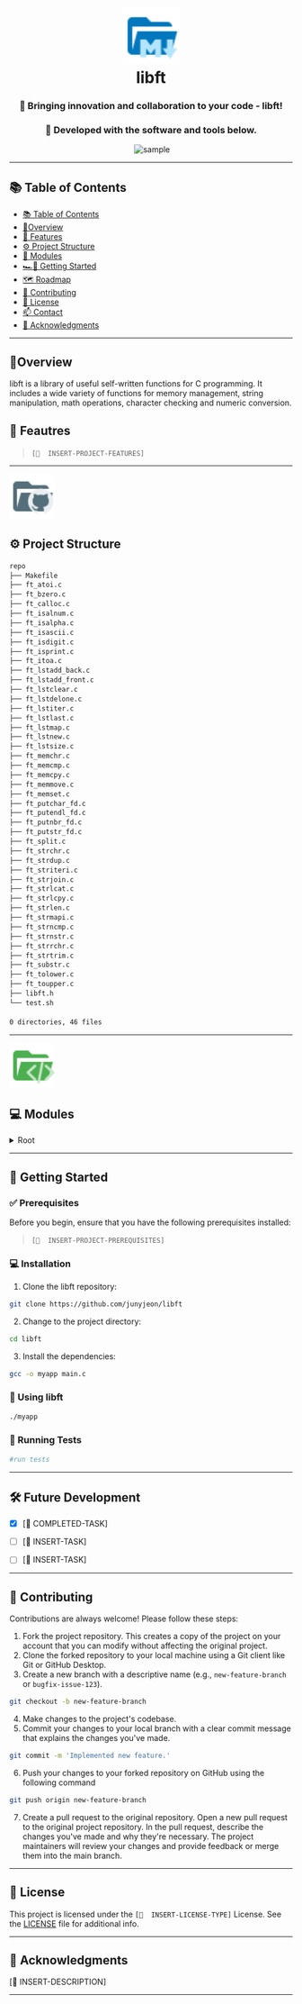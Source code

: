 
<div align="center">
<h1 align="center">
<img src="https://raw.githubusercontent.com/PKief/vscode-material-icon-theme/ec559a9f6bfd399b82bb44393651661b08aaf7ba/icons/folder-markdown-open.svg" width="100" />
<br>
libft
</h1>
<h3 align="center">📍 Bringing innovation and collaboration to your code - libft!</h3>
<h3 align="center">🚀 Developed with the software and tools below.</h3>
<p align="center">

<img src="https://img.shields.io/badge/C-A8B9CC.svg?style=for-the-badge&logo=C&logoColor=black" alt="" />
<img src="https://img.shields.io/badge/GNU%20Bash-4EAA25.svg?style=for-the-badge&logo=GNU-Bash&logoColor=white" alt="sample" />
</p>

</div>

---
## 📚 Table of Contents
- [📚 Table of Contents](#-table-of-contents)
- [📍Overview](#-introdcution)
- [🔮 Features](#-features)
- [⚙️ Project Structure](#project-structure)
- [🧩 Modules](#modules)
- [🏎💨 Getting Started](#-getting-started)
- [🗺 Roadmap](#-roadmap)
- [🤝 Contributing](#-contributing)
- [🪪 License](#-license)
- [📫 Contact](#-contact)
- [🙏 Acknowledgments](#-acknowledgments)

---

## 📍Overview

libft is a library of useful self-written functions for C programming. It includes a wide variety of functions for memory management, string manipulation, math operations, character checking and numeric conversion.

## 🔮 Feautres

> `[📌  INSERT-PROJECT-FEATURES]`

---

<img src="https://raw.githubusercontent.com/PKief/vscode-material-icon-theme/ec559a9f6bfd399b82bb44393651661b08aaf7ba/icons/folder-github-open.svg" width="80" />

## ⚙️ Project Structure

```bash
repo
├── Makefile
├── ft_atoi.c
├── ft_bzero.c
├── ft_calloc.c
├── ft_isalnum.c
├── ft_isalpha.c
├── ft_isascii.c
├── ft_isdigit.c
├── ft_isprint.c
├── ft_itoa.c
├── ft_lstadd_back.c
├── ft_lstadd_front.c
├── ft_lstclear.c
├── ft_lstdelone.c
├── ft_lstiter.c
├── ft_lstlast.c
├── ft_lstmap.c
├── ft_lstnew.c
├── ft_lstsize.c
├── ft_memchr.c
├── ft_memcmp.c
├── ft_memcpy.c
├── ft_memmove.c
├── ft_memset.c
├── ft_putchar_fd.c
├── ft_putendl_fd.c
├── ft_putnbr_fd.c
├── ft_putstr_fd.c
├── ft_split.c
├── ft_strchr.c
├── ft_strdup.c
├── ft_striteri.c
├── ft_strjoin.c
├── ft_strlcat.c
├── ft_strlcpy.c
├── ft_strlen.c
├── ft_strmapi.c
├── ft_strncmp.c
├── ft_strnstr.c
├── ft_strrchr.c
├── ft_strtrim.c
├── ft_substr.c
├── ft_tolower.c
├── ft_toupper.c
├── libft.h
└── test.sh

0 directories, 46 files
```
---

<img src="https://raw.githubusercontent.com/PKief/vscode-material-icon-theme/ec559a9f6bfd399b82bb44393651661b08aaf7ba/icons/folder-src-open.svg" width="80" />

## 💻 Modules
<details closed><summary>Root</summary>

| File              | Summary                                                                                                                                                                                                                                                                                       | Module            |
|:------------------|:----------------------------------------------------------------------------------------------------------------------------------------------------------------------------------------------------------------------------------------------------------------------------------------------|:------------------|
| test.sh           | This code is a bash script that clones several repositories and runs tests on a library . It clones Libftest , libft - war - machine , libft - unit - test , and libftTester , runs tests , and then cleans                                                                                   | test.sh           |
| ft_lstlast.c      | This code creates a function that returns the last element of a linked list . It takes in a pointer to a linked list and returns a pointer to the last element of the list .                                                                                                                  | ft_lstlast.c      |
| ft_strmapi.c      | This code creates a new string by applying a function to each character of an existing string . The new string is allocated with malloc and returned .                                                                                                                                        | ft_strmapi.c      |
| ft_memmove.c      | This code is a function that copies a given number of bytes from a source memory location to a destination memory location . It takes three parameters : a pointer to the destination memory location , a pointer to the source memory location , and the number of bytes                     | ft_memmove.c      |
| ft_lstadd_front.c | This code adds a new element to the beginning of a linked list . It takes in a pointer to a linked list and a pointer to the new element to be added , and updates the linked list to include the new element .                                                                               | ft_lstadd_front.c |
| libft.h           | Libft is a library of functions written in C that provides a variety of useful functions for manipulating strings , memory , and lists . It includes functions for checking character types , copying and moving memory , manipulating strings , and creating and manipulating linked lists . | libft.h           |
| ft_lstsize.c      | This code is a function that returns the size of a linked list . It takes in a pointer to a linked list and iterates through it , incrementing a counter each time , and returns the counter when it reaches the end of the list .                                                            | ft_lstsize.c      |
| ft_itoa.c         | This code creates a function that takes an integer as an argument and returns a string representation of the integer . It allocates memory for the string , adds the appropriate characters to the string , and returns the string .                                                          | ft_itoa.c         |
| ft_strchr.c       | This code is a function that searches for a character in a string and returns a pointer to the first occurrence of the character in the string .                                                                                                                                              | ft_strchr.c       |
| ft_memcpy.c       | This code is a function that copies n bytes from memory area src to memory area dest . It includes a check to make sure that dest and src are not the same , and then copies the bytes from src to dest .                                                                                     | ft_memcpy.c       |
| ft_substr.c       | This code creates a substring of a given string , starting at a given index and with a given length . It allocates memory for the substring and returns a pointer to it .                                                                                                                     | ft_substr.c       |
| ft_lstdelone.c    | This code is a function that deletes a single element from a linked list , freeing the memory associated with it . It takes in a pointer to the element to be deleted and a pointer to a function that deletes the content of the element .                                                   | ft_lstdelone.c    |
| ft_memset.c       | This code is a function that fills the first n bytes of the memory area pointed to by s with the constant byte c. It returns a pointer to the memory area s.                                                                                                                                  | ft_memset.c       |
| ft_putstr_fd.c    | This code is a function that takes in a string and a file descriptor as parameters and writes the string to the file descriptor .                                                                                                                                                             | ft_putstr_fd.c    |
| ft_strlcat.c      | This code is a function that copies a string from src to dst , up to a maximum of dstsize characters , and returns the total length of the string it tried to create .                                                                                                                        | ft_strlcat.c      |
| ft_isascii.c      | This code is a function that checks if a given character is an ASCII character ( 0 - 127 ) . It returns 1 if the character is an ASCII character and 0 if it is not .                                                                                                                         | ft_isascii.c      |
| ft_strtrim.c      | This code is a function that takes two strings as parameters and returns a new string that is a trimmed version of the first string . It removes any characters from the beginning and end of the string that are present in the second string .                                              | ft_strtrim.c      |
| ft_toupper.c      | This code is a function that takes in an integer and returns the uppercase version of the character if it is a lowercase letter .                                                                                                                                                             | ft_toupper.c      |
| ft_strdup.c       | This code creates a duplicate of a given string using malloc and memcpy . It returns a pointer to the duplicate string .                                                                                                                                                                      | ft_strdup.c       |
| ft_lstnew.c       | This code creates a new element of type t_list , which is a linked list element , and assigns the content parameter to the content field of the element . It then sets the next field of the element to NULL and returns the element .                                                        | ft_lstnew.c       |
| ft_isalpha.c      | This code checks if a given character is an alphabetic character ( a - z or A - Z ) and returns 1 if it is , or 0 if it is not .                                                                                                                                                              | ft_isalpha.c      |
| ft_isprint.c      | This code checks if a given character is printable or not , returning 1 if it is and 0 if it is not .                                                                                                                                                                                         | ft_isprint.c      |
| ft_putnbr_fd.c    | This code is a function that prints an integer to a given file descriptor . It handles negative numbers and the special case of -2147483648 .                                                                                                                                                 | ft_putnbr_fd.c    |
| ft_putendl_fd.c   | This code is a function that writes a string to a file descriptor , followed by a newline character . It takes two arguments , a string and a file descriptor , and uses the write function to write the string and newline to the file descriptor                                            | ft_putendl_fd.c   |
| ft_lstadd_back.c  | This code adds a new element to the end of a linked list . It takes in a pointer to a linked list and a pointer to the new element to be added . It then finds the last element in the list and adds the new element to                                                                       | ft_lstadd_back.c  |
| ft_strlen.c       | This code is a function that returns the length of a given string . It takes in a string as an argument and iterates through it , incrementing a counter until it reaches the end of the string . It then returns the counter , which is                                                      | ft_strlen.c       |
| ft_isdigit.c      | This code is a function that checks if a given character is a digit ( 0 - 9 ) . It returns 1 if the character is a digit , and 0 if it is not .                                                                                                                                               | ft_isdigit.c      |
| ft_strnstr.c      | This code is a function that searches for a substring within a string , up to a certain length . It returns a pointer to the beginning of the substring if it is found , or 0 if it is not found .                                                                                            | ft_strnstr.c      |
| ft_lstiter.c      | This code iterates through a linked list and applies a given function to each element of the list .                                                                                                                                                                                           | ft_lstiter.c      |
| ft_strncmp.c      | This code is a function that compares two strings up to a certain number of characters and returns the difference between them .                                                                                                                                                              | ft_strncmp.c      |
| ft_bzero.c        | This code creates a function called ft_bzero which sets the first ' len ' bytes of the memory area pointed to by ' b ' to zero . It uses the ft_memset function to accomplish this .                                                                                                          | ft_bzero.c        |
| ft_memcmp.c       | This code is a function that compares two memory areas and returns the difference between them . It takes in two memory areas and a size as parameters and returns an integer .                                                                                                               | ft_memcmp.c       |
| ft_tolower.c      | This code is a function that takes in an integer and returns the lowercase version of the character if it is an uppercase letter .                                                                                                                                                            | ft_tolower.c      |
| ft_lstmap.c       | This code creates a new list from an existing list by applying a function to each element of the existing list . It also includes a function to delete elements from the list .                                                                                                               | ft_lstmap.c       |
| ft_strlcpy.c      | This code is a function that copies the string pointed to by src , including the terminating null byte ( ' \0 ' ) , to the buffer pointed to by dst . The function takes in three parameters , dst , src , and dstsize , and returns                                                          | ft_strlcpy.c      |
| ft_striteri.c     | This code is a function that applies a given function to each character of a given string , passing its index as first argument .                                                                                                                                                             | ft_striteri.c     |
| ft_isalnum.c      | This code checks if a given character is an alphanumeric character ( a letter or a number ) . It returns 1 if the character is alphanumeric and 0 if it is not .                                                                                                                              | ft_isalnum.c      |
| ft_putchar_fd.c   | This code is a function that writes a character to a given file descriptor . It takes in a character and an integer file descriptor as parameters and uses the write function to write the character to the file descriptor .                                                                 | ft_putchar_fd.c   |
| ft_memchr.c       | This code is a function that searches for a character in a given string and returns a pointer to the first occurrence of the character . It takes in three parameters : a pointer to the string , the character to search for , and the size of the                                           | ft_memchr.c       |
| ft_split.c        | This code is a function that splits a string into an array of strings based on a given character . It takes in a string and a character as parameters and returns an array of strings . It also includes a function to free the allocated memory .                                            | ft_split.c        |
| ft_atoi.c         | This code is a function that converts a string to an integer . It takes in a string as an argument and returns the integer value of the string . It also takes into account any leading whitespace or signs ( + /- ) .                                                                        | ft_atoi.c         |
| ft_lstclear.c     | This code is a function that clears a linked list , deleting each element and freeing the memory associated with it . It takes in a pointer to a linked list and a pointer to a function that deletes the data of each element .                                                              | ft_lstclear.c     |
| ft_strjoin.c      | This code creates a new string by combining two existing strings , s1 and s2 , and returns the new string . It allocates memory for the new string , copies the characters from s1 and s2 into the new string , and adds                                                                      | ft_strjoin.c      |
| ft_strrchr.c      | This code is a function that searches for the last occurrence of a character in a string and returns a pointer to it . It takes two parameters , a string and a character , and returns a pointer to the last occurrence of the character in the string                                       | ft_strrchr.c      |
| ft_calloc.c       | This code creates a function that allocates memory for an array of a given size and sets all of the memory to 0 . It returns a pointer to the allocated memory .                                                                                                                              | ft_calloc.c       |

</details>
<hr />

## 🚀 Getting Started

### ✅ Prerequisites

Before you begin, ensure that you have the following prerequisites installed:
> `[📌  INSERT-PROJECT-PREREQUISITES]`

### 💻 Installation

1. Clone the libft repository:
```sh
git clone https://github.com/junyjeon/libft
```

2. Change to the project directory:
```sh
cd libft
```

3. Install the dependencies:
```sh
gcc -o myapp main.c
```

### 🤖 Using libft

```sh
./myapp
```

### 🧪 Running Tests
```sh
#run tests
```

<hr />

## 🛠 Future Development
- [X] [📌  COMPLETED-TASK]
- [ ] [📌  INSERT-TASK]
- [ ] [📌  INSERT-TASK]


---

## 🤝 Contributing
Contributions are always welcome! Please follow these steps:
1. Fork the project repository. This creates a copy of the project on your account that you can modify without affecting the original project.
2. Clone the forked repository to your local machine using a Git client like Git or GitHub Desktop.
3. Create a new branch with a descriptive name (e.g., `new-feature-branch` or `bugfix-issue-123`).
```sh
git checkout -b new-feature-branch
```
4. Make changes to the project's codebase.
5. Commit your changes to your local branch with a clear commit message that explains the changes you've made.
```sh
git commit -m 'Implemented new feature.'
```
6. Push your changes to your forked repository on GitHub using the following command
```sh
git push origin new-feature-branch
```
7. Create a pull request to the original repository.
Open a new pull request to the original project repository. In the pull request, describe the changes you've made and why they're necessary.
The project maintainers will review your changes and provide feedback or merge them into the main branch.

---

## 🪪 License

This project is licensed under the `[📌  INSERT-LICENSE-TYPE]` License. See the [LICENSE](https://docs.github.com/en/communities/setting-up-your-project-for-healthy-contributions/adding-a-license-to-a-repository) file for additional info.

---

## 🙏 Acknowledgments

[📌  INSERT-DESCRIPTION]


---


